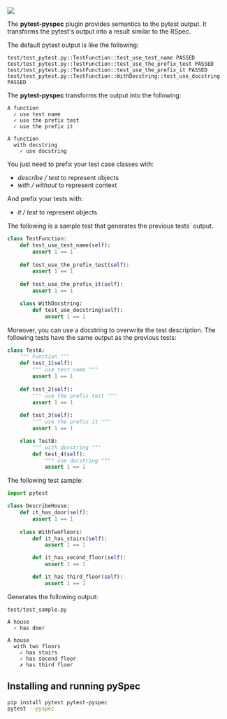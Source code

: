 [![](https://github.com/felipecrp/pytest-pyspec/actions/workflows/pytest.yml/badge.svg)](https://github.com/felipecrp/pytest-pyspec/actions/workflows/pytest.yml)

The **pytest-pyspec** plugin provides semantics to the pytest output. It
transforms the pytest's output into a result similar to the RSpec.

The default pytest output is like the following:

```
test/test_pytest.py::TestFunction::test_use_test_name PASSED
test/test_pytest.py::TestFunction::test_use_the_prefix_test PASSED
test/test_pytest.py::TestFunction::test_use_the_prefix_it PASSED
test/test_pytest.py::TestFunction::WithDocstring::test_use_docstring PASSED
```
The **pytest-pyspec** transforms the output into the following:

```
A function
  ✓ use test name
  ✓ use the prefix test
  ✓ use the prefix it

A function
  with docstring
    ✓ use docstring
```

You just need to prefix your test case classes with:

- _describe / test_ to represent objects
- _with / without_ to represent context 

And prefix your tests with:

- _it / test_ to represent objects

The following is a sample test that generates the previous tests` output.

```python
class TestFunction:
    def test_use_test_name(self):
        assert 1 == 1
    
    def test_use_the_prefix_test(self):
        assert 1 == 1
    
    def test_use_the_prefix_it(self):
        assert 1 == 1

    class WithDocstring:
        def test_use_docstring(self):
            assert 1 == 1
```

Moreover, you can use a docstring to overwrite the test description. The
following tests have the same output as the previous tests:

```python
class TestA:
    """ Function """
    def test_1(self):
        """ use test name """
        assert 1 == 1
    
    def test_2(self):
        """ use the prefix test """
        assert 1 == 1
    
    def test_3(self):
        """ use the prefix it """
        assert 1 == 1

    class TestB:
        """ with docstring """
        def test_4(self):
            """ use docstring """
            assert 1 == 1
```

The following test sample:

```python
import pytest

class DescribeHouse:
    def it_has_door(self):
        assert 1 == 1
        
    class WithTwoFloors:
        def it_has_stairs(self):
            assert 1 == 1

        def it_has_second_floor(self):
            assert 1 == 1

        def it_has_third_floor(self):
            assert 1 == 2
```

Generates the following output:

```
test/test_sample.py 

A house
  ✓ has door

A house
  with two floors
    ✓ has stairs
    ✓ has second floor
    ✗ has third floor
```

## Installing and running **pySpec**

```bash
pip install pytest pytest-pyspec
pytest --pyspec
```
